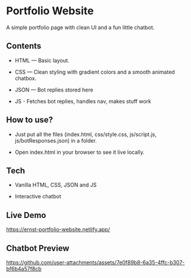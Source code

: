 # Portfolio Website

A simple portfolio page with clean UI and a fun little chatbot.

## Contents

* HTML — Basic layout.

* CSS — Clean styling with gradient colors and a smooth animated chatbox.

* JSON — Bot replies stored here

* JS - Fetches bot replies, handles nav, makes stuff work

## How to use?

* Just put all the files (index.html, css/style.css, js/script.js, js/botResponses.json) in a folder.

* Open index.html in your browser to see it live locally.

## Tech

* Vanilla HTML, CSS, JSON and JS

* Interactive chatbot
## Live Demo
https://ernst-portfolio-website.netlify.app/

## Chatbot Preview
https://github.com/user-attachments/assets/7e0f89b8-6a35-4ffc-b307-bf6b4a57f8cb


